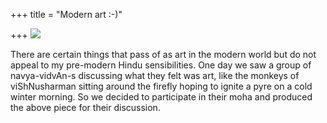 +++
title = "Modern art :-)"

+++
[![](https://i2.wp.com/lh4.ggpht.com/_hjuA1bE0hBw/S8ph2Zao-1I/AAAAAAAABZc/gd_nh4_fQTY/s400/abstract001.png.jpg)](http://picasaweb.google.com/lh/photo/6Sln5qYDsNUYWGIoLv9Ztg?feat=embedwebsite)

There are certain things that pass of as art in the modern world but do
not appeal to my pre-modern Hindu sensibilities. One day we saw a group
of navya-vidvAn-s discussing what they felt was art, like the monkeys of
viShNusharman sitting around the firefly hoping to ignite a pyre on a
cold winter morning. So we decided to participate in their moha and
produced the above piece for their discussion.
